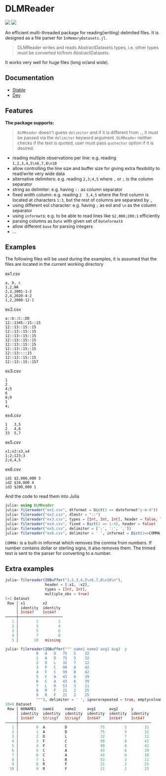 # DLMReader
[![](https://img.shields.io/badge/docs-stable-blue.svg)](https://sl-solution.github.io/DLMReader.jl/stable) [![](https://img.shields.io/badge/docs-dev-blue.svg)](https://sl-solution.github.io/DLMReader.jl/dev)

An efficient multi-threaded package for reading(writing) delimited files. It is designed as a file parser for `InMemoryDatasets.jl`.

> DLMReader writes and reads AbstractDatasets types, i.e. other types must be converted to/from AbstractDatasets.

It works very well for huge files (long or/and wide).

## Documentation

* [Stable](https://sl-solution.github.io/DLMReader.jl/stable)
* [Dev](https://sl-solution.github.io/DLMReader.jl/dev)

## Features

**The package supports:**

> `DLMReader` doesn't guess `delimiter` and if it is different from `,`, it must be passed via the `delimiter` keyword argument. `DLMReader` neither checks if the text is quoted, user must pass `quotechar` option if it is desired.

* reading multiple observations per line: e.g. reading `1,2,3,4,5\n6,7,8\n10`
* allow controlling the line size and buffer size for giving extra flexibility to read/write very wide data
* alternative delimiters: e.g. reading `2,3;4,5` where `,` or `;` is the column separator
* string as delimiter: e.g. having `::` as column separator
* fixed width column: e.g. reading `2  3,4,5` where the first column is located at characters `1:3`, but the rest of columns are separated by `,`
* using different eol character: e.g. having `;` as eol and `\n` as the column separator
* using `informat`s: e.g. to be able to read lines like `$2,000;200;1` efficiently
* parsing columns as `Date` with given set of `DateFormat`s
* allow different `base` for parsing integers
* ...

## Examples

The following files will be used during the examples, it is assumed that the files are located in the current working directory

ex1.csv
```text
a, b, c
1,2,NA
2,3,2001-1-2
2,4,2020-4-2
1,2,2000-12-1
```

ex2.csv
```text
a::b::C::DD
12::1345::15::15
12::13::15::15
12::13::15::15
12::13::15::15
12::13::15::15
12::13::15::15
12::13::15::15
12::13::::15
12::13::15::15
12::13::15::157
```

ex3.csv
```text
1
2
4;5
6
8;9
1
4;
```

ex4.csv
```text
1   3,5
2   4,6
33  5,7
```

ex5.csv
```text
x1;x2:x3,x4
1;2;123;3
2;4,4,5
```

ex6.csv
```text
id1 $2,000,000 3
id2 $34,000 4
id3 $200,000 1
```


And the code to read them into Julia

```julia
julia> using DLMReader
julia> filereader("ex1.csv", dtformat = Dict(3 => dateformat"y-m-d"))
julia> filereader("ex2.csv", dlmstr = "::")
julia> filereader("ex3.csv", types = [Int, Int, Int], header = false, linebreak = ';', delimiter = '\n')
julia> filereader("ex4.csv", fixed = Dict(1 => 1:4), header = false)
julia> filereader("ex5.csv", delimiter = [';', ':', ','])
julia> filereader("ex6.csv", delimiter = ' ', informat = Dict(2=>COMMA!), header = [:ID, :price, :quarter])
```

`COMMA!` is a built-in informat which removes the comma from numbers. If number contains dollar or sterling signs, it also removes them. The trimed text is sent to the parser for converting to a number.

## Extra examples

```julia
julia> filereader(IOBuffer("1,2,3,4,5\n6,7,8\n10\n"),
                  header = [:x1, :x2],
                  types = [Int, Int],
                  multiple_obs = true)
5×2 Dataset
 Row │ x1        x2       
     │ identity  identity
     │ Int64?    Int64?   
─────┼────────────────────
   1 │        1         2
   2 │        3         4
   3 │        5         6
   4 │        7         8
   5 │       10   missing

julia> filereader(IOBuffer(""" name1 name2 avg1 avg2  y
              0   A   D   75   5    32
              1   A   D   75   5    32
              2   D   L   32   7    12
              3   F   C   99   8    42
              4   F   C   99   8    42
              5   C   A   43   6    39
              6   C   A   43   6    39
              7   L   R   53   3    11
              8   R   F   21   2    25
              9   R   F   21   2    25
              """), delimiter = ' ', ignorerepeated = true, emptycolname = true)
10×6 Dataset
 Row │ NONAME1   name1     name2     avg1      avg2      y        
     │ identity  identity  identity  identity  identity  identity
     │ Int64?    String?   String?   Int64?    Int64?    Int64?   
─────┼────────────────────────────────────────────────────────────
   1 │        0  A         D               75         5        32
   2 │        1  A         D               75         5        32
   3 │        2  D         L               32         7        12
   4 │        3  F         C               99         8        42
   5 │        4  F         C               99         8        42
   6 │        5  C         A               43         6        39
   7 │        6  C         A               43         6        39
   8 │        7  L         R               53         3        11
   9 │        8  R         F               21         2        25
  10 │        9  R         F               21         2        25
```
